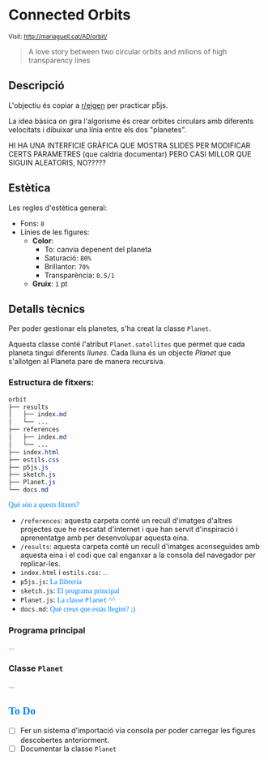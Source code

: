 # Connected Orbits

<style>n{color:#0080ff;font-family:"Segoe Print"}</style>

<small>Visit: http://mariaguell.cat/AD/orbit/</small>

>A love story between two circular orbits and milions of high transparency lines

## Descripció

L'objectiu és copiar a [r/ejgen](https://www.reddit.com/r/generative/comments/jqiv25/orbits_in_orbits/) per practicar p5js.

La idea bàsica on gira l'algorisme és crear orbites circulars amb diferents velocitats i dibuixar una línia entre els dos "planetes".

HI HA UNA INTERFICIE GRÀFICA QUE MOSTRA SLIDES PER MODIFICAR CERTS PARAMETRES (que caldria documentar) PERO CASI MILLOR QUE SIGUIN ALEATORIS, NO?????

## Estètica

Les regles d'estètica general:

* Fons: `8`
* Línies de les figures:
	* **Color**:
		* To: canvia depenent del planeta
		* Saturació: `80%`
		* Brillantor: `70%`
		* Transparència: `0.5/1`
	* **Gruix**: `1` pt

## Detalls tècnics

Per poder gestionar els planetes, s'ha creat la classe `Planet`.

Aquesta classe conté l'atribut `Planet.satellites` que permet que cada planeta tingui diferents *llunes*. Cada lluna és un objecte *Planet* que s'allotgen al Planeta pare de manera recursiva.

### Estructura de fitxers:

```css
orbit
├── results
│   ├── index.md
│   └── ...
├── references
│   ├── index.md
│   └── ...
├── index.html
├── estils.css
├── p5js.js
├── sketch.js
├── Planet.js
└── docs.md
```

<n>Què són a quests fitxers?</n>

* `/references`: aquesta carpeta conté un recull d'imatges d'altres projectes que he rescatat d'internet i que han servit d'inspiració i aprenentatge amb per desenvolupar aquesta eina.
* `/results`: aquesta carpeta conté un recull d'imatges aconseguides amb aquesta eina i el codi que cal enganxar a la consola del navegador per replicar-les.
* `index.html` i `estils.css`: <n>...</n>
* `p5js.js`: <n>La llibreria</n>
* `sketch.js`: <n>El programa principal</n>
* `Planet.js`: <n>La classe `Planet` ^^</n>
* `docs.md`: <n>Què creus que estàs llegint? ;)</n>

### Programa principal

<n>...</n>

### Classe `Planet`

<n>...</n>

## <n>To Do</n>

* [ ] Fer un sistema d'importació via consola per poder carregar les figures descobertes anteriorment.
* [ ] Documentar la classe `Planet`